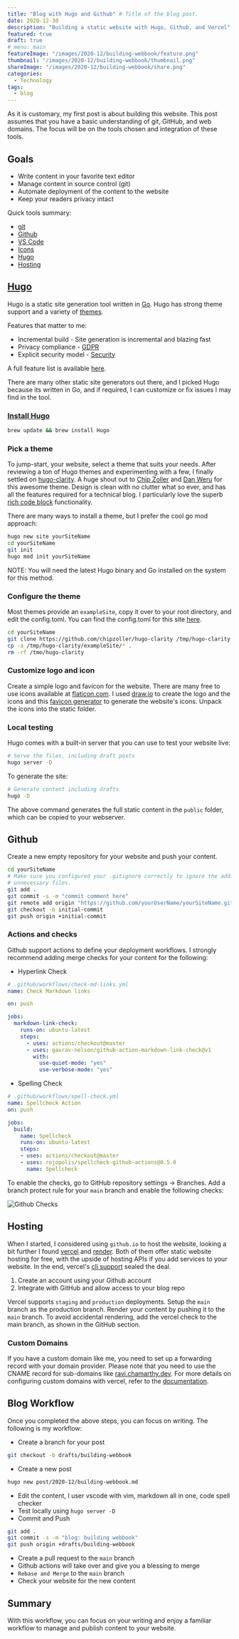 ```yaml
---
title: "Blog with Hugo and Github" # Title of the blog post.
date: 2020-12-30
description: "Building a static website with Hugo, Github, and Vercel"
featured: true
draft: true
# menu: main
featureImage: "/images/2020-12/building-webbook/feature.png"
thumbnail: "/images/2020-12/building-webbook/thumbnail.png"
shareImage: "/images/2020-12/building-webbook/share.png"
categories:
  - Technology
tags:
  - blog
---
```


As it is customary, my first post is about building this website. This post
assumes that you have a basic understanding of git, GitHub, and web domains. The
focus will be on the tools chosen and integration of these tools.

## Goals

* Write content in your favorite text editor
* Manage content in source control (git)
* Automate deployment of the content to the website
* Keep your readers privacy intact

Quick tools summary:

* [git](https://git-scm.org)
* [Github](https://github.com)
* [VS Code](https://code.visualstudio.com)
* [Icons](https://realfavicongenerator.net)
* [Hugo](https://gohugo.io)
* [Hosting](https://vercel.com)

## [Hugo](https://gohugo.io)

Hugo is a static site generation tool written in [Go](https://golang.org). Hugo
has strong theme support and a variety of [themes](https://themes.gohugo.io).

Features that matter to me:

* Incremental build - Site generation is incremental and blazing fast
* Privacy compliance - [GDPR](https://gohugo.io/about/hugo-and-gdpr)
* Explicit security model - [Security](https://gohugo.io/about/security-model)

A full feature list is available [here](https://gohugo.io/about/features).

There are many other static site generators out there, and I picked Hugo because its
written in Go, and if required, I can customize or fix issues I may find in the
tool.

### [Install Hugo](https://gohugo.io/getting-started/installing)

```bash
brew update && brew install Hugo
```

### Pick a theme

To jump-start, your website, select a theme that suits your needs. After reviewing
a ton of Hugo themes and experimenting with a few, I finally settled on [hugo-clarity](https://themes.gohugo.io/hugo-clarity). A huge shout out to [Chip Zoller](https://neonmirrors.net)
and [Dan Weru](https://github.com/onweru) for this awesome theme. Design is clean
with no clutter what so ever, and has all the features required for a technical
blog. I particularly love the superb [rich code block](https://themes.gohugo.io/hugo-clarity/#features) functionality.

There are many ways to install a theme, but I prefer the cool go mod approach:

```bash
hugo new site yourSiteName
cd yourSiteName
git init
hugo mod init yourSiteName
```

NOTE: You will need the latest Hugo binary and Go installed on the system for
this method.

### Configure the theme

Most themes provide an ```exampleSite```, copy it over to your root directory, and edit the config.toml. You can find the config.toml for this site [here](https://github.com/rchamarthy/webbook/blob/main/config.toml).

```bash
cd yourSiteName
git clone https://github.com/chipzoller/hugo-clarity /tmp/hugo-clarity
cp -a /tmp/hugo-clarity/exampleSite/* .
rm -rf /tmo/hugo-clarity
```

### Customize logo and icon

Create a simple logo and favicon for the website. There are many free to use
icons available at [flaticon.com](https://www.flaticon.com). I used [draw.io](https://draw.io)
to create the logo and the icons and this [favicon generator](https://realfavicongenerator.net) to generate the website's icons. Unpack the icons into the
static folder.

### Local testing

Hugo comes with a built-in server that you can use to test your website live:

```bash
# Serve the files, including draft posts
hugo server -D
```

To generate the site:

```bash
# Generate content including drafts
hugo -D
```

The above command generates the full static content in the ```public``` folder, which can be
copied to your webserver.

## Github

Create a new empty repository for your website and push your content.

```bash
cd yourSiteName
# Make sure you configured your .gitignore correctly to ignore the addition of
# unnecessary files.
git add .
git commit -s -m "commit comment here"
git remote add origin "https://github.com/yourUserName/yourSiteName.git"
git checkout -b initial-commit
git push origin +initial-commit
```

### Actions and checks

Github support actions to define your deployment workflows. I strongly recommend
adding merge checks for your content for the following:

* Hyperlink Check

```yaml
# .github/workflows/check-md-links.yml
name: Check Markdown links

on: push

jobs:
  markdown-link-check:
    runs-on: ubuntu-latest
    steps:
      - uses: actions/checkout@master
      - uses: gaurav-nelson/github-action-markdown-link-check@v1
        with:
          use-quiet-mode: "yes"
          use-verbose-mode: "yes"
```

* Spelling Check

```yaml
# .github/workflows/spell-check.yml
name: Spellcheck Action
on: push

jobs:
  build:
    name: Spellcheck
    runs-on: ubuntu-latest
    steps:
    - uses: actions/checkout@master
    - uses: rojopolis/spellcheck-github-actions@0.5.0
      name: Spellcheck
```

To enable the checks, go to GitHub repository settings -> Branches. Add a branch
protect rule for your ```main``` branch and enable the following checks:

![Github Checks](/images/2020-12/building-webbook/github-checks.png)

## Hosting

When I started, I considered using ```github.io``` to host the website, looking
a bit further I found [vercel](https://vercel.com) and [render](https://render.com/).
Both of them offer static website hosting for free, with the upside of hosting APIs if you add services to your website. In the end, vercel's [cli support](https://vercel.com/docs/cli) sealed the deal.

1. Create an account using your Github account
2. Integrate with GitHub and allow access to your blog repo

Vercel supports ```staging``` and ```production``` deployments. Setup the ```main```
branch as the production branch. Render your content by pushing it to the ```main``` branch. To avoid accidental rendering, add
the vercel check to the main branch, as shown in the GitHub section.

### Custom Domains

If you have a custom domain like me, you need to set up a forwarding record with
your domain provider. Please note that you need to use the CNAME record for sub-domains
like [ravi.chamarthy.dev](https://ravi.chamarthy.dev). For more details on configuring
custom domains with vercel, refer to the [documentation](https://vercel.com/docs/custom-domains).

## Blog Workflow

Once you completed the above steps, you can focus on writing. The following is my workflow:

* Create a branch for your post

```bash
git checkout -b drafts/building-webbook
```

* Create a new post

```bash
hugo new post/2020-12/building-webbook.md
```

* Edit the content, I user vscode with vim, markdown all in one, code spell checker
* Test locally using ```hugo server -D```
* Commit and Push

```bash
git add .
git commit -s -m "blog: building webbook"
git push origin +drafts/building-webbook
```

* Create a pull request to the ```main``` branch
* Github actions will take over and give you a blessing to merge
* ```Rebase and Merge``` to the ```main``` branch
* Check your website for the new content

## Summary

With this workflow, you can focus on your writing and enjoy a familiar workflow to
manage and publish content to your website.
